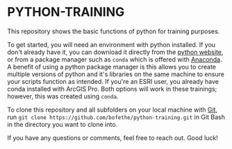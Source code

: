 # PYTHON-TRAINING
This repository shows the basic functions of python for training purposes.

To get started, you will need an environment with python installed.  If you don't already have it, you can download it directly from the [python website](https://www.python.org), or from a package manager such as `conda` which is offered with [Anaconda](https://www.anaconda.com).  A benefit of using a python package manager is this allows you to create multiple versions of python and it's libraries on the same machine to ensure your scripts function as intended. If you're an ESRI user, you already have conda installed with ArcGIS Pro. Both options will work in these trainings; however, this was created using `conda`.

To clone this repository and all subfolders on your local machine with [Git](https://git-scm.com/), run `git clone https://github.com/bofethe/python-training.git` in Git Bash in the directory you want to clone into.

If you have any questions or comments, feel free to reach out.  Good luck!